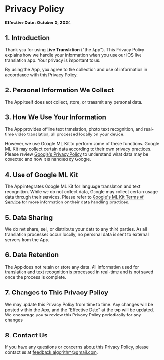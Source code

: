 # Privacy Policy

**Effective Date: October 5, 2024**

## 1. Introduction

Thank you for using **Live Translation** ("the App"). This Privacy Policy explains how we handle your information when you use our iOS live translation app. Your privacy is important to us.

By using the App, you agree to the collection and use of information in accordance with this Privacy Policy.

## 2. Personal Information We Collect

The App itself does not collect, store, or transmit any personal data.

## 3. How We Use Your Information

The App provides offline text translation, photo text recognition, and real-time video translation, all processed locally on your device.

However, we use Google ML Kit to perform some of these functions. Google ML Kit may collect certain data according to their own privacy practices. Please review [Google's Privacy Policy](https://policies.google.com/privacy) to understand what data may be collected and how it is handled by Google.

## 4. Use of Google ML Kit

The App integrates Google ML Kit for language translation and text recognition. While we do not collect data, Google may collect certain usage data through their services. Please refer to [Google's ML Kit Terms of Service](https://developers.google.com/ml-kit/terms) for more information on their data handling practices.

## 5. Data Sharing

We do not share, sell, or distribute your data to any third parties. As all translation processes occur locally, no personal data is sent to external servers from the App.

## 6. Data Retention

The App does not retain or store any data. All information used for translation and text recognition is processed in real-time and is not saved once the process is complete.

## 7. Changes to This Privacy Policy

We may update this Privacy Policy from time to time. Any changes will be posted within the App, and the "Effective Date" at the top will be updated. We encourage you to review this Privacy Policy periodically for any changes.

## 8. Contact Us

If you have any questions or concerns about this Privacy Policy, please contact us at feedback.algorithm@gmail.com.